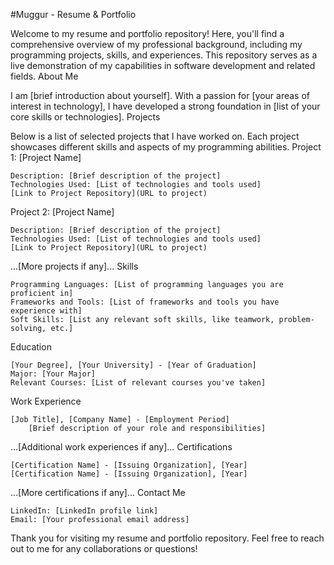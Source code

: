 #Muggur - Resume & Portfolio

Welcome to my resume and portfolio repository! Here, you'll find a comprehensive overview of my professional background, including my programming projects, skills, and experiences. This repository serves as a live demonstration of my capabilities in software development and related fields.
About Me

I am [brief introduction about yourself]. With a passion for [your areas of interest in technology], I have developed a strong foundation in [list of your core skills or technologies].
Projects

Below is a list of selected projects that I have worked on. Each project showcases different skills and aspects of my programming abilities.
Project 1: [Project Name]

    Description: [Brief description of the project]
    Technologies Used: [List of technologies and tools used]
    [Link to Project Repository](URL to project)

Project 2: [Project Name]

    Description: [Brief description of the project]
    Technologies Used: [List of technologies and tools used]
    [Link to Project Repository](URL to project)

...[More projects if any]...
Skills

    Programming Languages: [List of programming languages you are proficient in]
    Frameworks and Tools: [List of frameworks and tools you have experience with]
    Soft Skills: [List any relevant soft skills, like teamwork, problem-solving, etc.]

Education

    [Your Degree], [Your University] - [Year of Graduation]
    Major: [Your Major]
    Relevant Courses: [List of relevant courses you've taken]

Work Experience

    [Job Title], [Company Name] - [Employment Period]
        [Brief description of your role and responsibilities]

...[Additional work experiences if any]...
Certifications

    [Certification Name] - [Issuing Organization], [Year]
    [Certification Name] - [Issuing Organization], [Year]

...[More certifications if any]...
Contact Me

    LinkedIn: [LinkedIn profile link]
    Email: [Your professional email address]

Thank you for visiting my resume and portfolio repository. Feel free to reach out to me for any collaborations or questions!
